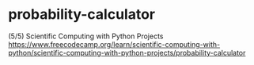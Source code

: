 # probability-calculator
(5/5) Scientific Computing with Python Projects   
https://www.freecodecamp.org/learn/scientific-computing-with-python/scientific-computing-with-python-projects/probability-calculator
